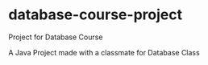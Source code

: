 # database-course-project
Project for Database Course

A Java Project made with a classmate for Database Class
